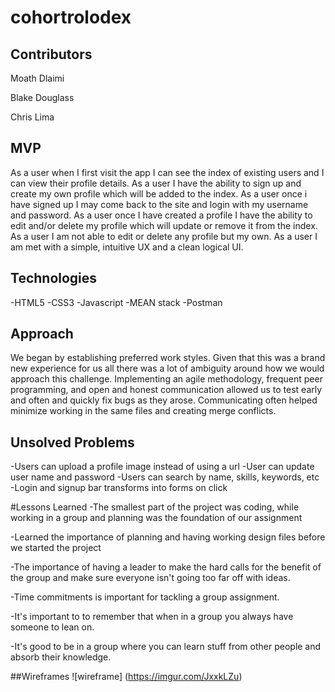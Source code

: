 # cohortrolodex



## Contributors


Moath Dlaimi

Blake Douglass

Chris Lima

## MVP
As a user when I first visit the app I can see the index of existing users and I can view their profile details. As a user I have the ability to sign up and create my own profile which will be added to the index. As a user once i have signed up I may come back to the site and login with my username and password. As a user once I have created a profile I have the ability to edit and/or delete my profile which will update or remove it from the index. As a user I am not able to edit or delete any profile but my own. As a user I am met with a simple, intuitive UX and a clean logical UI.

## Technologies
-HTML5
-CSS3
-Javascript
-MEAN stack
-Postman

## Approach
We began by establishing preferred work styles. Given that this was a brand new experience for us all there was a lot of ambiguity around how we would approach this challenge. Implementing an agile methodology, frequent peer programming, and open and honest communication allowed us to test early and often and quickly fix bugs as they arose. Communicating often helped minimize working in the same files and creating merge conflicts.

## Unsolved Problems
-Users can upload a profile image instead of using a url
-User can update user name and password
-Users can search by name, skills, keywords, etc
-Login and signup bar transforms into forms on click

#Lessons Learned
-The smallest part of the project was coding, while working in a group and planning was the foundation of our assignment

-Learned the importance of planning and having working design files before we started the project

-The importance of having a leader to make the hard calls for the benefit of the group and make sure everyone isn't going too far off with ideas.

-Time commitments is important for tackling a group assignment.

-It's important to to remember that when in a group you always have someone to lean on.

-It's good to be in a group where you can learn stuff from other people and absorb their knowledge.

##Wireframes
![wireframe] (https://imgur.com/JxxkLZu) 
